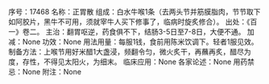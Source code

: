 序号：17468
名称：正胃散
组成：白水牛喉1条（去两头节并筋膜脂肉，节节取下如阿胶片，黑牛不可用，须就宰牛人买下修事了，临病时旋炙修合）。
出处：《百一》卷二。
主治：翻胃呕逆，药食俱不下，结肠3-5日至7-8日，大便不通。
加减：None
功效：None
用法用量：每服1钱，食前用陈米饮调下。轻者1服见效。
制备方法：上喉节用好米醋1大盏浸，频翻令匀，微火炙干，再蘸再炙，醋尽为度，存性，不得见太阳火，为细末。
临床应用：None
各家论述：None
用药禁忌：None
附注：None
